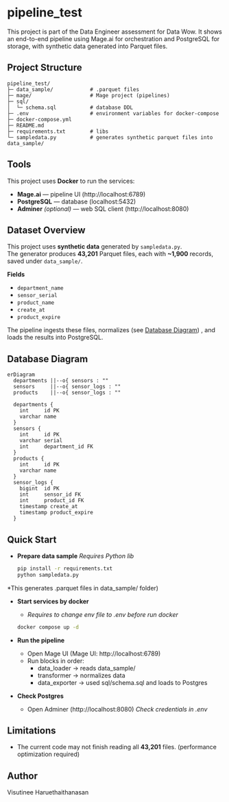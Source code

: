 # pipeline_test
This project is part of the Data Engineer assessment for Data Wow. 
It shows an end-to-end pipeline using Mage.ai for orchestration and PostgreSQL for storage, with synthetic data generated into Parquet files.

## Project Structure
```
pipeline_test/
├─ data_sample/            # .parquet files
├─ mage/                   # Mage project (pipelines)
├─ sql/
│  └─ schema.sql           # database DDL
├─ .env                    # environment variables for docker-compose
├─ docker-compose.yml
├─ README.md
├─ requirements.txt        # libs
└─ sampledata.py           # generates synthetic parquet files into data_sample/
```

## Tools
This project uses **Docker** to run the services:
- **Mage.ai** — pipeline UI (http://localhost:6789)
- **PostgreSQL** — database (localhost:5432)
- **Adminer** *(optional)* — web SQL client (http://localhost:8080)

## Dataset Overview
This project uses **synthetic data** generated by `sampledata.py`.  
The generator produces **43,201** Parquet files, each with **~1,900** records, saved under `data_sample/`. 

**Fields**
- `department_name`
- `sensor_serial`
- `product_name`
- `create_at`
- `product_expire`

The pipeline ingests these files, normalizes (see [Database Diagram](#database-diagram)) , and loads the results into PostgreSQL.

## Database Diagram
```mermaid
erDiagram
  departments ||--o{ sensors : ""
  sensors     ||--o{ sensor_logs : ""
  products    ||--o{ sensor_logs : ""

  departments {
    int     id PK
    varchar name
  }
  sensors {
    int     id PK
    varchar serial
    int     department_id FK
  }
  products {
    int     id PK
    varchar name
  }
  sensor_logs {
    bigint  id PK
    int     sensor_id FK
    int     product_id FK
    timestamp create_at
    timestamp product_expire
  }

```

## Quick Start

- **Prepare data sample**
  *Requires Python lib*
  ```bash
  pip install -r requirements.txt
  python sampledata.py
  ```

*This generates .parquet files in data_sample/ folder)

- **Start services by docker**
  - *Requires to change env file to .env before run docker*
  ```bash
  docker compose up -d
  ```

- **Run the pipeline**
  - Open Mage UI (Mage UI: http://localhost:6789)
  - Run blocks in order:
    - data_loader -> reads data_sample/
    - transformer -> normalizes data
    - data_exporter -> used sql/schema.sql and loads to Postgres

- **Check Postgres**
  - Open Adminer (http://localhost:8080) *Check credentials in .env*

## Limitations
  - The current code may not finish reading all **43,201** files. (performance optimization required)

## Author
  Visutinee Haruethaithanasan

